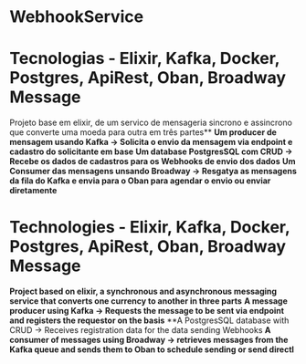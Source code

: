 # WebhookService

# Tecnologias - Elixir, Kafka, Docker, Postgres, ApiRest, Oban, Broadway Message
Projeto base em elixir, de um servico de mensageria sincrono e assincrono que converte uma moeda para outra em três partes**
**Um producer de mensagem usando Kafka -> Solicita o envio da mensagem via endpoint e cadastro do solicitante em base**
**Um database PostgresSQL com CRUD -> Recebe os dados de cadastros para os Webhooks de envio dos dados**
**Um Consumer das mensagens unsando Broadway -> Resgatya as mensagens da fila do Kafka e envia para o Oban para agendar o envio ou enviar diretamente**

# Technologies - Elixir, Kafka, Docker, Postgres, ApiRest, Oban, Broadway Message
**Project based on elixir, a synchronous and asynchronous messaging service that converts one currency to another in three parts**
**A message producer using Kafka -> Requests the message to be sent via endpoint and registers the requestor on the basis**
**A PostgresSQL database with CRUD -> Receives registration data for the data sending Webhooks
**A consumer of messages using Broadway -> retrieves messages from the Kafka queue and sends them to Oban to schedule sending or send directl**

